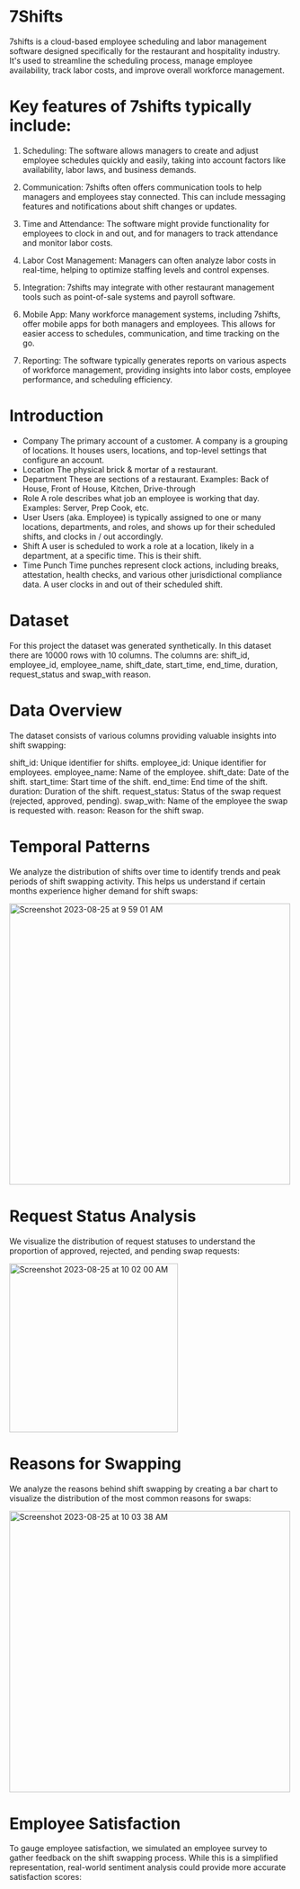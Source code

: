 # 7Shifts

7shifts is a cloud-based employee scheduling and labor management software designed specifically for the restaurant and hospitality industry. It's used to streamline the scheduling process, manage employee availability, track labor costs, and improve overall workforce management.

# Key features of 7shifts typically include:

  1.  Scheduling: The software allows managers to create and adjust employee schedules quickly and easily, taking into account factors like availability, labor laws, and business demands.

   2.  Communication: 7shifts often offers communication tools to help managers and employees stay connected. This can include messaging features and notifications about shift changes or updates.

  3.  Time and Attendance: The software might provide functionality for employees to clock in and out, and for managers to track attendance and monitor labor costs.

  4.  Labor Cost Management: Managers can often analyze labor costs in real-time, helping to optimize staffing levels and control expenses.

  5.  Integration: 7shifts may integrate with other restaurant management tools such as point-of-sale systems and payroll software.

  6.  Mobile App: Many workforce management systems, including 7shifts, offer mobile apps for both managers and employees. This allows for easier access to schedules, communication, and time tracking on the go.
    
  7.  Reporting: The software typically generates reports on various aspects of workforce management, providing insights into labor costs, employee performance, and scheduling efficiency.


# Introduction 

  - Company
The primary account of a customer. A company is a grouping of locations. It houses users, locations, and top-level settings that configure an account.
  - Location
The physical brick & mortar of a restaurant.
  - Department
These are sections of a restaurant.
Examples: Back of House, Front of House, Kitchen, Drive-through
  - Role
A role describes what job an employee is working that day.
Examples: Server, Prep Cook, etc.
  - User
Users (aka. Employee) is typically assigned to one or many locations, departments, and roles, and shows up for their scheduled shifts, and clocks in / out accordingly.
  - Shift
A user is scheduled to work a role at a location, likely in a department, at a specific time. This is their shift.
  - Time Punch
Time punches represent clock actions, including breaks, attestation, health checks, and various other jurisdictional compliance data.
A user clocks in and out of their scheduled shift.

# Dataset 
 For this project the dataset was generated synthetically. In this dataset there are 10000 rows with 10 columns. The columns are: shift_id,	employee_id,	employee_name,	shift_date,	start_time,	end_time,	duration,	request_status and 	swap_with	reason. 

# Data Overview
The dataset consists of various columns providing valuable insights into shift swapping:

shift_id: Unique identifier for shifts.
employee_id: Unique identifier for employees.
employee_name: Name of the employee.
shift_date: Date of the shift.
start_time: Start time of the shift.
end_time: End time of the shift.
duration: Duration of the shift.
request_status: Status of the swap request (rejected, approved, pending).
swap_with: Name of the employee the swap is requested with.
reason: Reason for the shift swap.

# Temporal Patterns
We analyze the distribution of shifts over time to identify trends and peak periods of shift swapping activity. This helps us understand if certain months experience higher demand for shift swaps:

<img width="500" alt="Screenshot 2023-08-25 at 9 59 01 AM" src="https://github.com/alirazi1992/7Shifts/assets/95105244/d334e16e-3db2-4edb-a9f2-d900a692450a">

# Request Status Analysis
We visualize the distribution of request statuses to understand the proportion of approved, rejected, and pending swap requests:

<img width="300" alt="Screenshot 2023-08-25 at 10 02 00 AM" src="https://github.com/alirazi1992/7Shifts/assets/95105244/42ca53d4-d4cc-45d2-b83d-7722fedc3602">

# Reasons for Swapping
We analyze the reasons behind shift swapping by creating a bar chart to visualize the distribution of the most common reasons for swaps:

<img width="500" alt="Screenshot 2023-08-25 at 10 03 38 AM" src="https://github.com/alirazi1992/7Shifts/assets/95105244/499bd88d-3c49-40e6-9727-89ab2fb6de50">

# Employee Satisfaction

To gauge employee satisfaction, we simulated an employee survey to gather feedback on the shift swapping process. While this is a simplified representation, real-world sentiment analysis could provide more accurate satisfaction scores:



